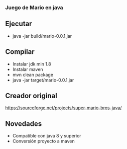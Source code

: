 ### Juego de Mario en java

## Ejecutar
- java -jar build/mario-0.0.1.jar

## Compilar
- Instalar jdk min 1.8
- Instalar maven
- mvn clean package
- java -jar target/mario-0.0.1.jar



## Creador original

https://sourceforge.net/projects/super-mario-bros-java/

## Novedades
- Compatible con java 8 y superior
- Conversión proyecto a maven

